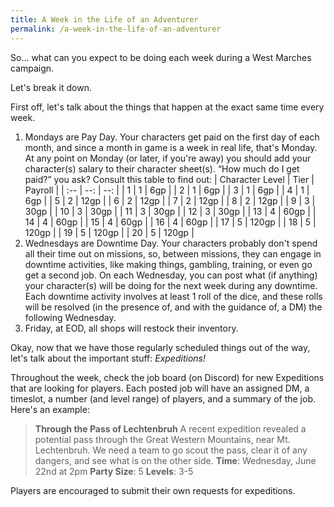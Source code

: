 ```yaml
---
title: A Week in the Life of an Adventurer
permalink: /a-week-in-the-life-of-an-adventurer
---
```

So... what can you expect to be doing each week during a West Marches campaign.

Let's break it down.

First off, let's talk about the things that happen at the exact same time every week.

1. Mondays are Pay Day. Your characters get paid on the first day of each month, and since a month in game is a week in real life, that's Monday. At any point on Monday (or later, if you're away) you should add your character(s) salary to their character sheet(s). “How much do I get paid?” you ask? Consult this table to find out:
| Character Level | Tier | Payroll |
| :-- | --: | --: |
| 1 | 1 | 6gp |
| 2 | 1 | 6gp |
| 3 | 1 | 6gp |
| 4 | 1 | 6gp |
| 5 | 2 | 12gp |
| 6 | 2 | 12gp |
| 7 | 2 | 12gp |
| 8 | 2 | 12gp |
| 9 | 3 | 30gp |
| 10 | 3 | 30gp |
| 11 | 3 | 30gp |
| 12 | 3 | 30gp |
| 13 | 4 | 60gp |
| 14 | 4 | 60gp |
| 15 | 4 | 60gp |
| 16 | 4 | 60gp |
| 17 | 5 | 120gp |
| 18 | 5 | 120gp |
| 19 | 5 | 120gp |
| 20 | 5 | 120gp |
2. Wednesdays are Downtime Day. Your characters probably don't spend all their time out on missions, so, between missions, they can engage in downtime activities, like making things, gambling, training, or even go get a second job. On each Wednesday, you can post what (if anything) your character(s) will be doing for the next week during any downtime. Each downtime activity involves at least 1 roll of the dice, and these rolls will be resolved (in the presence of, and with the guidance of, a DM) the following Wednesday.
3. Friday, at EOD, all shops will restock their inventory.

Okay, now that we have those regularly scheduled things out of the way, let's talk about the important stuff: *Expeditions!*

Throughout the week, check the job board (on Discord) for new Expeditions that are looking for players. Each posted job will have an assigned DM, a timeslot, a number (and level range) of players, and a summary of the job. Here's an example:

> **Through the Pass of Lechtenbruh**
> A recent expedition revealed a potential pass through the Great Western Mountains, near Mt. Lechtenbruh. We need a team to go scout the pass, clear it of any dangers, and see what is on the other side.
> **Time**: Wednesday, June 22nd at 2pm
> **Party Size**: 5
> **Levels**: 3-5

Players are encouraged to submit their own requests for expeditions.